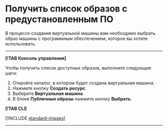 # Получить список образов с предустановленным ПО

В процессе создания виртуальной машины вам необходимо выбрать образ машины c программным обеспечением, которое вы хотите использовать.

---

**[!TAB Консоль управления]**

Чтобы получить список доступных образов, выполните следующие шаги:

1. Откройте каталог, в котором будет создана виртуальная машина.
2. Нажмите кнопку **Создать ресурс**.
3. Выберите **Виртуальная машина**.
4. В блоке **Публичные образы** нажмите кнопку **Выбрать**.

**[!TAB CLI]**

[!INCLUDE [standard-images](../../../_includes/standard-images.md)]

---

